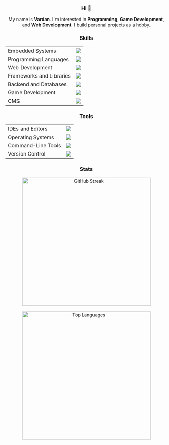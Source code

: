 <div align="center">
    <h3>Hi 👋</h3>
    <p>My name is <b>Vardan</b>. I'm interested in <b>Programming</b>, <b>Game Development</b>, and <b>Web Development</b>. I build personal projects as a hobby.</p>
    <h3>Skills</h3>
    <table>
        <tr>
            <td>Embedded Systems</td>
            <td><img src="https://skillicons.dev/icons?i=arduino,raspberrypi"/></td>
        </tr>
        <tr>
            <td>Programming Languages</td>
            <td><img src="https://skillicons.dev/icons?i=c,cpp,cs,py"/></td>
        </tr>
        <tr>
            <td>Web Development</td>
            <td><img src="https://skillicons.dev/icons?i=html,css,js,ts"/></td>
        </tr>
        <tr>
            <td>Frameworks and Libraries</td>
            <td><img src="https://skillicons.dev/icons?i=angular,react,electron"/></td>
        </tr>
        <tr>
            <td>Backend and Databases</td>
            <td><img src="https://skillicons.dev/icons?i=firebase,nodejs,php,mysql"/></td>
        </tr>
        <tr>
            <td>Game Development</td>
            <td><img src="https://skillicons.dev/icons?i=unity"/></td>
        </tr>
        <tr>
            <td>CMS</td>
            <td><img src="https://skillicons.dev/icons?i=wordpress"/></td>
        </tr>
    </table>
    <h3>Tools</h3>
    <table>
        <tr>
            <td>IDEs and Editors</td>
            <td><img src="https://skillicons.dev/icons?i=androidstudio,codepen,vscode,vim,neovim,visualstudio&perline=4"/></td>
        </tr>
        <tr>
            <td>Operating Systems</td>
            <td><img src="https://skillicons.dev/icons?i=windows,ubuntu&perline=2"/></td>
        </tr>
        <tr>
            <td>Command-Line Tools</td>
            <td><img src="https://skillicons.dev/icons?i=pwsh,bash&perline=2"/></td>
        </tr>
        <tr>
            <td>Version Control</td>
            <td><img src="https://skillicons.dev/icons?i=git&perline=1"/></td>
        </tr>
    </table>
    <h3>Stats</h3>
    <p>
        <a href="https://git.io/streak-stats"><img src="https://github-readme-streak-stats.herokuapp.com?user=Vardan2009&theme=dark&date_format=M%20j%5B%2C%20Y%5D" alt="GitHub Streak" width="400"/></a><br><br>
        <a href="https://github.com/anuraghazra/github-readme-stats"><img src="https://github-readme-stats.vercel.app/api/top-langs/?username=Vardan2009&theme=dark&langs_count=8" alt="Top Languages" width="400"/></a>
    </p>
</div>
